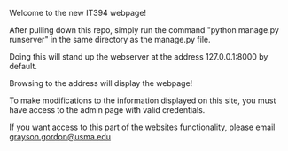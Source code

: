 Welcome to the new IT394 webpage!

After pulling down this repo, simply run the command "python manage.py runserver" in the same directory as the manage.py file.

Doing this will stand up the webserver at the address 127.0.0.1:8000 by default.

Browsing to the address will display the webpage!

To make modifications to the information displayed on this site, you must have access to the admin page with valid credentials.

If you want access to this part of the websites functionality, please email grayson.gordon@usma.edu
